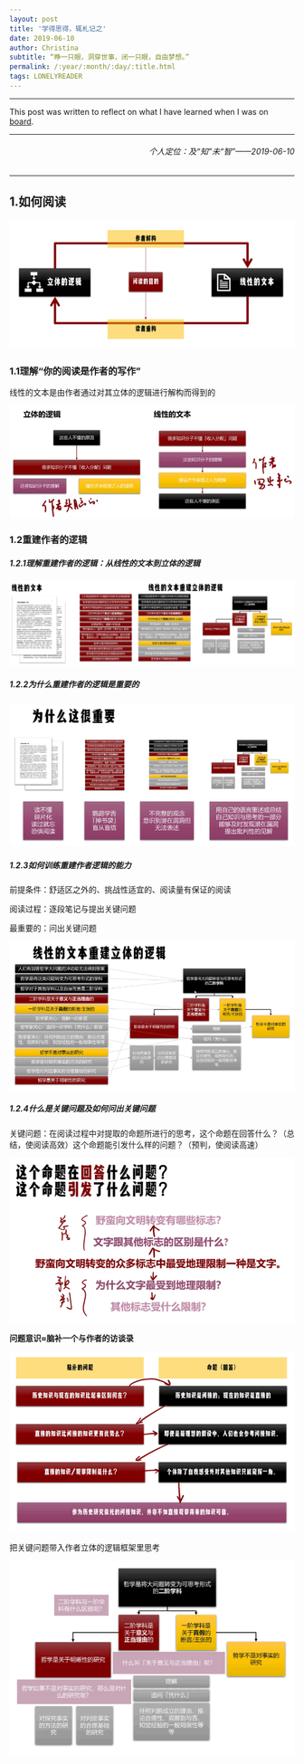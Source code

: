 ```yaml
---
layout: post
title: '学得思得，辄札记之'
date: 2019-06-10
author: Christina
subtitle: “睁一只眼，洞穿世事，闭一只眼，自由梦想。”
permalink: /:year/:month/:day/:title.html
tags: LONELYREADER
---
```


---

 This post was written to reflect on what I have learned when I was on [board](https://www.lonelyreader.com).

---

<h6 style="text-align:right">个人定位：及“知”未“智”——2019-06-10</h6>

---

## 1.如何阅读

![](/assets/img/howtoread.png)

### 1.1理解“你的阅读是作者的写作”

线性的文本是由作者通过对其立体的逻辑进行解构而得到的

![](/assets/img/disassemble.png)

### 1.2重建作者的逻辑

##### 1.2.1理解重建作者的逻辑：从线性的文本到立体的逻辑

![](/assets/img/reconstruct.png)

##### 1.2.2为什么重建作者的逻辑是重要的

![](/assets/img/importance.png)

##### 1.2.3如何训练重建作者逻辑的能力

前提条件：舒适区之外的、挑战性适宜的、阅读量有保证的阅读

阅读过程：逐段笔记与提出关键问题

最重要的：问出关键问题

![](/assets/img/stereoscopic.png)

##### 1.2.4什么是关键问题及如何问出关键问题

关键问题：在阅读过程中对提取的命题所进行的思考，这个命题在回答什么？（总结，使阅读高效）这个命题能引发什么样的问题？（预判，使阅读高速）

![](/assets/img/questions.png)

**问题意识≈脑补一个与作者的访谈录**

![](/assets/img/process.png)

把关键问题带入作者立体的逻辑框架里思考

![](/assets/img/quiz.png)





